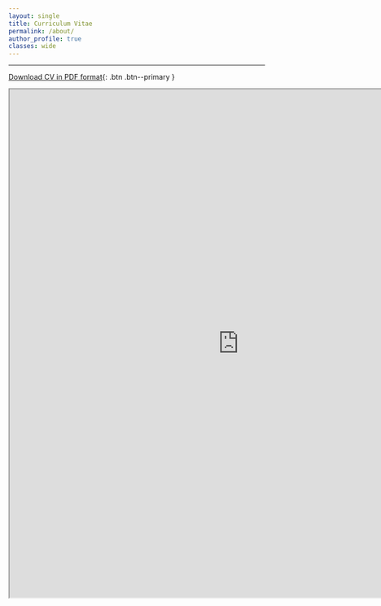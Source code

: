 ```yaml
---
layout: single
title: Curriculum Vitae
permalink: /about/
author_profile: true
classes: wide
---
```


---

[Download CV in PDF format](https://www.ocean.washington.edu/files/ethan_campbell_cv_2020-12-14-20201214124758.pdf){: .btn .btn--primary }

<iframe src="https://www.ocean.washington.edu/files/ethan_campbell_cv_2020-12-14-20201214124758.pdf" width="900" height="1000"></iframe>

